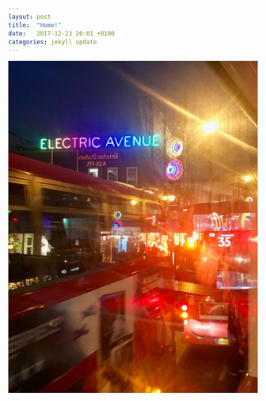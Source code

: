 ```yaml
---
layout: post
title:  "Home!"
date:   2017-12-23 20:01 +0100
categories: jekyll update
---
```

![The lights of Electric Avenue, as seen from the top deck of a bus in Brixton](https://github.com/tombye/trexit/raw/gh-pages/assets/images/brixton-lights.jpg)
